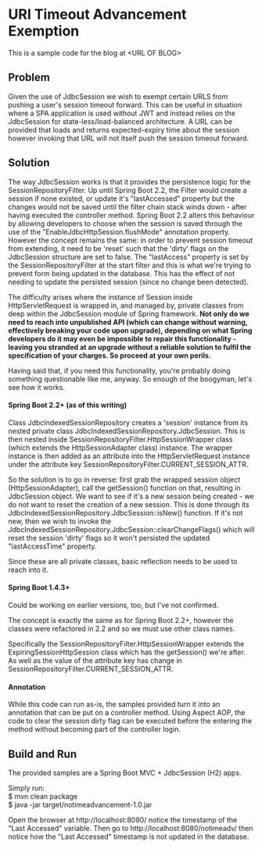 # URI Timeout Advancement Exemption

This is a sample code for the blog at \<URL OF BLOG\>

## Problem
Given the use of JdbcSession we wish to exempt certain URLS from pushing a user's session timeout forward. 
This can be useful in situation where a SPA application is used without JWT and instead relies on the JdbcSession for 
state-less/load-balanced architecture.  A URL can be provided that loads and returns expected-expiry time about the session
however invoking that URL will not itself push the session timeout forward.


## Solution
The way JdbcSession works is that it provides the persistence logic for the SessionRepositoryFilter.
Up until Spring Boot 2.2, the Filter would create a session if none existed, or update it's "lastAccessed" property but
the changes would not be saved until the filter chain stack winds down - after having executed the controller method. 
Spring Boot 2.2 alters this behaviour by allowing developers to choose when the session is saved through the use of the
"EnableJdbcHttpSession.flushMode" annotation property. However the concept remains the same: in order to prevent session
timeout from extending, it need to be 'reset' such that the 'dirty' flags on the JdbcSession structure are set to false.
The "lastAccess" property is set by the SessionRepositoryFilter at the start filter and this is what we're trying to 
prevent form being updated in the database. This has the effect of not needing to update the persisted session 
(since no change been detected).

The difficulty arises where the instance of Session inside HttpServletRequest is wrapped in, and managed by, 
private classes from deep within the JdbcSession module of Spring framework. **Not only do we need to reach into unpublished 
API (which can change without warning, effectively breaking your code upon upgrade), depending on what Spring developers do
it may even be impossible to repair this functionality - leaving you stranded at an upgrade without a reliable solution
to fulfil the specification of your charges. So proceed at your own perils.**

Having said that, if you need this functionality, you're probably doing something questionable like me, anyway. So 
enough of the boogyman, let's see how it works.

#### Spring Boot 2.2+ (as of this writing)
Class JdbcIndexedSessionRepository creates a 'session' instance from its nested private class 
JdbcIndexedSessionRepository.JdbcSession. This is then nested inside SessionRepositoryFilter.HttpSessionWrapper class 
(which extends the HttpSessionAdapter class) instance. The wrapper instance is then added as an attribute into the 
HttpServletRequest instance under the attribute key SessionRepositoryFilter.CURRENT_SESSION_ATTR.

So the solution is to go in reverse: first grab the wrapped session object (HttpSessionAdapter), call the getSession() 
function on that, resulting in JdbcSession object. We want to see if it's a new session being created - we do not want
to reset the creation of a new session. This is done through its JdbcIndexedSessionRepository.JdbcSession::isNew() 
function. If it's not new, then we wish to invoke the JdbcIndexedSessionRepository.JdbcSession::clearChangeFlags() which 
will reset the session 'dirty' flags so it won't persisted the updated "lastAccessTime" property.

Since these are all private classes, basic reflection needs to be used to reach into it.


#### Spring Boot 1.4.3+ 
Could be working on earlier versions, too, but I've not confirmed.

The concept is exactly the same as for Spring Boot 2.2+, however the classes were refactored in 2.2 and so we must use 
other class names.

Specifically the SessionRepositoryFilter.HttpSessionWrapper extends the ExpiringSessionHttpSession class which has the
getSession() we're after. As well as the value of the attribute key has change in SessionRepositoryFilter.CURRENT_SESSION_ATTR.


#### Annotation
While this code can run as-is, the samples provided turn it into an annotation that can be put on a controller method.
Using Aspect AOP, the code to clear the session dirty flag can be executed before the entering the method without becoming
part of the controller login.


## Build and Run
The provided samples are a Spring Boot MVC + JdbcSession (H2) apps. 

Simply run: \
$ mvn clean package \
$ java -jar target/notimeadvancement-1.0.jar

Open the browser at http://localhost:8080/ notice the timestamp of the "Last Accessed" variable. Then go to 
http://localhost:8080/notimeadv/ then notice how the "Last Accessed" timestamp is not updated in the database.





